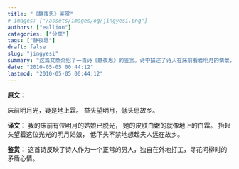 ```yaml
---
title: "《静夜思》鉴赏"
# images: ["/assets/images/og/jingyesi.png"]
authors: ["eallion"]
categories: ["分享"]
tags: ["静夜思"]
draft: false
slug: "jingyesi"
summary: "这篇文章介绍了一首诗《静夜思》的鉴赏。诗中描述了诗人在床前看着明月的情景，并通过比喻表达了对故乡的思念之情。文章还分析了诗人矛盾的心境，揭示了他作为一个正常男人在异乡寻求欢愉与思念家乡之间的矛盾心理。"
date: "2010-05-05 00:44:12"
lastmod: "2010-05-05 00:44:12"
---
```


<strong > 原文：</strong>

床前明月光，疑是地上霜。
举头望明月，低头思故乡。

<strong > 译文：</strong>
我的床前有位明月的姑娘已脱光，
她的皮肤白嫩的就像地上的白霜。
抬起头望着这位光光的明月姑娘，
低下头不禁地想起夫人远在故乡。

<strong > 鉴赏：</strong>
这首诗反映了诗人作为一个正常的男人，独自在外地打工，寻花问柳时的矛盾心情。
